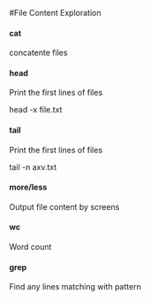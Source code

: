 #File Content Exploration

#### cat

concatente files

#### head
Print the first lines of files

head -x file.txt

#### tail

Print the first lines of files

tail -n axv.txt

#### more/less

Output file content by screens

#### wc

Word count

#### grep

Find any lines matching with pattern
